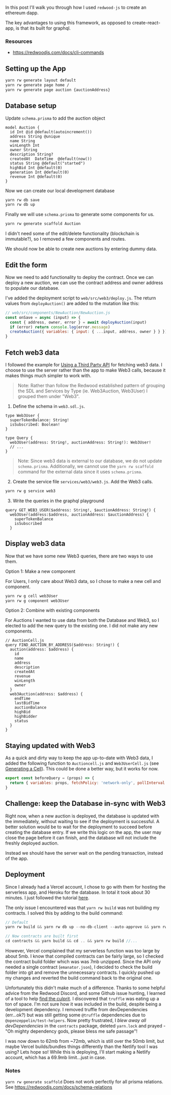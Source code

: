 In this post I'll walk you through how I used `redwood-js` to create an ethereum dapp.

The key advantages to using this framework, as opposed to create-react-app, is that its built for graphql.

### Resources

- https://redwoodjs.com/docs/cli-commands

## Setting up the App

```bash
yarn rw generate layout default
yarn rw generate page home /
yarn rw generate page auction {auctionAddress}
```

## Database setup

Update `schema.prisma` to add the auction object

```
model Auction {
  id Int @id @default(autoincrement())
  address String @unique
  name String
  winLength Int
  owner String
  description String?
  createdAt  DateTime  @default(now())
  status String @default("started")
  highBid Int @default(0)
  generation Int @default(0)
  revenue Int @default(0)
}
```

Now we can create our local development database

```bash
yarn rw db save
yarn rw db up
```

Finally we will use `schema.prisma` to generate some components for us.

```bash
yarn rw generate scaffold Auction
```

I didn't need some of the edit/delete functionality (blockchain is immutable?), so I removed a few components and routes.

We should now be able to create new auctions by entering dummy data.

## Edit the form

Now we need to add functionality to deploy the contract. Once we can deploy a new auction, we can use the contract address and owner address to populate our database.

I've added the deployment script to `web/src/web3/deploy.js`. The return values from `deployAuction()` are added to the mutation like this:

```js
// web/src/components/NewAuction/NewAuction.js
const onSave = async (input) => {
  const { address, owner, error } = await deployAuction(input)
  if (error) return console.log(error.message)
  createAuction({ variables: { input: { ...input, address, owner } } })
}
```

## Fetch web3 data

I followed the example for [Using a Third Party API](https://redwoodjs.com/cookbook/using-a-third-party-api#server-side-api-integration) for fetching web3 data. I choose to use the server rather than the app to make Web3 calls, because it makes things much simpler to work with.

> Note: Rather than follow the Redwood established pattern of grouping the SDL and Services by Type (ie. Web3Auction, Web3User) I grouped them under "Web3".

1. Define the schema in `web3.sdl.js`.

```
type Web3User {
  superTokenBalance: String!
  isSubscribed: Boolean!
}

type Query {
  web3User(address: String!, auctionAddress: String!): Web3User!
  // ...
}
```

> Note: Since web3 data is external to our database, we do not update `schema.prisma`. Additionally, we cannot use the `yarn rw scaffold` command for the external data since it uses `schema.prisma`.

2. Create the service file `services/web3/web3.js`. Add the Web3 calls.

```bash
yarn rw g service web3
```

3. Write the queries in the graphql playground

```
query GET_WEB3_USER($address: String!, $auctionAddress: String!) {
  web3User(address:$address, auctionAddress: $auctionAddress) {
    superTokenBalance
    isSubscribed
  }
```

## Display web3 data

Now that we have some new Web3 queries, there are two ways to use them.

Option 1: Make a new component

For Users, I only care about Web3 data, so I chose to make a new cell and component.

```bash
yarn rw g cell web3User
yarn rw g component web3User
```

Option 2: Combine with existing components

For Auctions I wanted to use data from both the Database and Web3, so I elected to add the new query to the existing one. I did not make any new components.

```
// AuctionCell.js
query FIND_AUCTION_BY_ADDRESS($address: String!) {
  auction(address: $address) {
    id
    name
    address
    description
    createdAt
    revenue
    winLength
    owner
  }
  web3Auction(address: $address) {
    endTime
    lastBidTime
    auctionBalance
    highBid
    highBidder
    status
  }
}
```

## Staying updated with Web3

As a quick and dirty way to keep the app up-to-date with Web3 data, I added the following function to `Auctioncell.js` and `Web3UserCell.js` (see [Generating a Cell](https://redwoodjs.com/docs/cells#beforequery)). This could be done a better way, but it works for now.

```js
export const beforeQuery = (props) => {
  return { variables: props, fetchPolicy: 'network-only', pollInterval: 5000 }
}
```

## Challenge: keep the Database in-sync with Web3

Right now, when a new auction is deployed, the database is updated with the immediately, without waiting to see if the deployment is successful. A better solution would be to wait for the deployment to succeed before creating the database entry. If we write this logic on the app, the user may close the page before it can finish, and the database will not include the freshly deployed auction.

Instead we should have the server wait on the pending transaction, instead of the app.

## Deployment

Since I already had a Vercel account, I chose to go with them for hosting the serverless app, and Heroku for the database. In total it took about 30 minutes. I just followed the tutorial [here](https://redwoodjs.com/tutorial/deployment).

The only issue I encountered was that `yarn rw build` was not building my contracts. I solved this by adding to the build command:

```js
// Default
yarn rw build && yarn rw db up --no-db-client --auto-approve && yarn rw dataMigrate up

// Now contracts are built first
cd contracts && yarn build && cd .. && yarn rw build //...
```

However, Vercel complained that my serverless function was too large by about 5mb. I know that compiled contracts can be fairly large, so I checked the contract build folder which was was 7mb unzipped. Since the API only needed a single contract (`emanator.json`), I decided to check the build folder into git and remove the unnecessary contracts. I quickly pushed up my changes and reverted the build command back to the original one.

Unfortunately this didn't make much of a difference. Thanks to some helpful advice from the Redwood Discord, and some Github issue hunting, I learned of a tool to help [find the culprit](https://github.com/redwoodjs/redwood/issues/1196#issuecomment-723562940). I discovered that `truffle` was eating up a ton of space. I'm not sure how it was included in the build, despite being a development dependency. I removed truffle from devDependencies (err...ok?) but was still getting some `@truffle` dependencies due to `@openzeppelin/test-helpers`. Now pretty frustrated, I _blew away all devDependencies_ in the `contracts` package, deleted `yarn.lock` and prayed - "Oh mighty dependency gods, please bless me safe passage"!

I was now down to 62mb from ~72mb, which is still over the 50mb limit, but maybe Vercel builds/bundles things differently than the Netlify tool I was using? Lets hope so! While this is deploying, I'll start making a Netlify account, which has a 69.9mb limit...just in case.

### Notes

`yarn rw generate scaffold` Does not work perfectly for all prisma relations. See https://redwoodjs.com/docs/schema-relations
